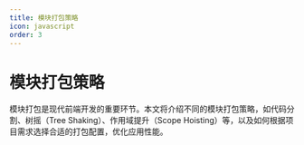 ```yaml
---
title: 模块打包策略
icon: javascript
order: 3
---
```


# 模块打包策略

模块打包是现代前端开发的重要环节。本文将介绍不同的模块打包策略，如代码分割、树摇（Tree Shaking）、作用域提升（Scope Hoisting）等，以及如何根据项目需求选择合适的打包配置，优化应用性能。

